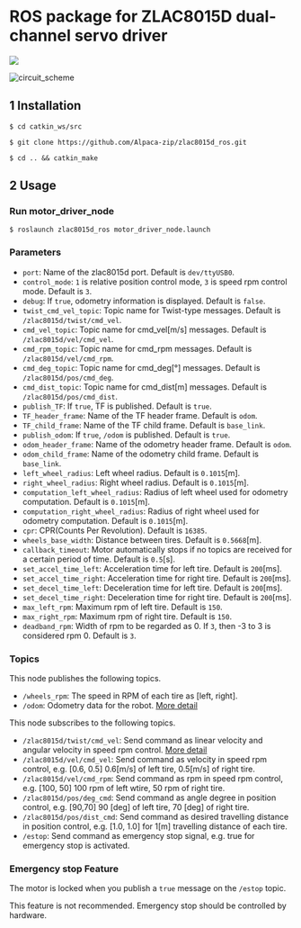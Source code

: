 # ROS package for ZLAC8015D dual-channel servo driver  
[![](https://img.shields.io/badge/ROS-Noetic-brightgreen.svg)](https://github.com/Alpaca-zip/zlac8015d_ros)

![circuit_scheme](https://user-images.githubusercontent.com/84959376/191182537-47d49329-7e61-4c6c-b6a7-7eab8f530f07.png)

## 1 Installation
```
$ cd catkin_ws/src 

$ git clone https://github.com/Alpaca-zip/zlac8015d_ros.git

$ cd .. && catkin_make
```
## 2 Usage 
### Run motor_driver_node
```
$ roslaunch zlac8015d_ros motor_driver_node.launch
```
### Parameters
- `port`: Name of the zlac8015d port. Default is `dev/ttyUSB0`.
- `control_mode`: `1` is relative position control mode, `3` is speed rpm control mode. Default is `3`.
- `debug`: If `true`, odometry information is displayed. Default is `false`.
- `twist_cmd_vel_topic`: Topic name for Twist-type messages. Default is `/zlac8015d/twist/cmd_vel`.
- `cmd_vel_topic`: Topic name for cmd_vel[m/s] messages. Default is `/zlac8015d/vel/cmd_vel`.
- `cmd_rpm_topic`: Topic name for cmd_rpm messages. Default is `/zlac8015d/vel/cmd_rpm`.
- `cmd_deg_topic`: Topic name for cmd_deg[°] messages. Default is `/zlac8015d/pos/cmd_deg`.
- `cmd_dist_topic`: Topic name for cmd_dist[m] messages. Default is `/zlac8015d/pos/cmd_dist`.
- `publish_TF`: If `true`, TF is published. Default is `true`.
- `TF_header_frame`: Name of the TF header frame. Default is `odom`.
- `TF_child_frame`: Name of the TF child frame. Default is `base_link`.
- `publish_odom`: If `true`, `/odom` is published. Default is `true`.
- `odom_header_frame`: Name of the odometry header frame. Default is `odom`.
- `odom_child_frame`: Name of the odometry child frame. Default is `base_link`.
- `left_wheel_radius`: Left wheel radius. Default is `0.1015`[m].
- `right_wheel_radius`: Right wheel radius. Default is `0.1015`[m].
- `computation_left_wheel_radius`: Radius of left wheel used for odometry computation. Default is `0.1015`[m].
- `computation_right_wheel_radius`: Radius of right wheel used for odometry computation. Default is `0.1015`[m].
- `cpr`: CPR(Counts Per Revolution). Default is `16385`.
- `wheels_base_width`: Distance between tires. Default is `0.5668`[m].
- `callback_timeout`: Motor automatically stops if no topics are received for a certain period of time. Default is `0.5`[s].
- `set_accel_time_left`: Acceleration time for left tire. Default is `200`[ms].
- `set_accel_time_right`: Acceleration time for right tire. Default is `200`[ms].
- `set_decel_time_left`: Deceleration time for left tire. Default is `200`[ms].
- `set_decel_time_right`: Deceleration time for right tire. Default is `200`[ms].
- `max_left_rpm`: Maximum rpm of left tire. Default is `150`.
- `max_right_rpm`: Maximum rpm of right tire. Default is `150`.
- `deadband_rpm`: Width of rpm to be regarded as 0. If `3`, then -3 to 3 is considered rpm 0. Default is `3`.

### Topics
This node publishes the following topics.
- `/wheels_rpm`: The speed in RPM of each tire as [left, right].
- `/odom`: Odometry data for the robot. [More detail](http://docs.ros.org/en/diamondback/api/nav_msgs/html/msg/Odometry.html)

This node subscribes to the following topics.
- `/zlac8015d/twist/cmd_vel`: Send command as linear velocity and angular velocity in speed rpm control. [More detail](https://docs.ros.org/en/diamondback/api/geometry_msgs/html/msg/Twist.html)
- `/zlac8015d/vel/cmd_vel`: Send command as velocity in speed rpm control, e.g. [0.6, 0.5] 0.6[m/s] of left tire, 0.5[m/s] of right tire.
- `/zlac8015d/vel/cmd_rpm`: Send command as rpm in speed rpm control, e.g. [100, 50] 100 rpm of left wtire, 50 rpm of right tire.
- `/zlac8015d/pos/deg_cmd`: Send command as angle degree in position control, e.g. [90,70] 90 [deg] of left tire, 70 [deg] of right tire.
- `/zlac8015d/pos/dist_cmd`: Send command as desired travelling distance in position control, e.g. [1.0, 1.0] for 1[m] travelling distance of each tire.
- `/estop`: Send command as emergency stop signal, e.g. true for emergency stop is activated.

### Emergency stop Feature
The motor is locked when you publish a `true` message on the `/estop` topic.

This feature is not recommended. Emergency stop should be controlled by hardware.
